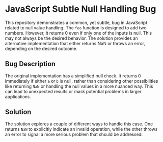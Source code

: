 # JavaScript Subtle Null Handling Bug

This repository demonstrates a common, yet subtle, bug in JavaScript related to null value handling.  The `foo` function is designed to add two numbers. However, it returns 0 even if only one of the inputs is null. This may not always be the desired behavior.  The solution provides an alternative implementation that either returns NaN or throws an error, depending on the desired outcome.

## Bug Description

The original implementation has a simplified null check. It returns 0 immediately if either `a` or `b` is null, rather than considering other possibilities like returning `NaN` or handling the null values in a more nuanced way. This can lead to unexpected results or mask potential problems in larger applications. 

## Solution

The solution explores a couple of different ways to handle this case. One returns `NaN` to explicitly indicate an invalid operation, while the other throws an error to signal a more serious problem that should be addressed.
